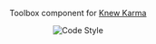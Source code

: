 <p align="center">Toolbox component for <a href="https://pypi.org/project/knewkarma">Knew Karma</a></p>

<p align="center">
  <img alt="Code Style" src="https://img.shields.io/badge/code%20style-black-000000?logo=github&link=https%3A%2F%2Fgithub.com%2Frly0nheart%2Fknewkarma"></a>
</p>
